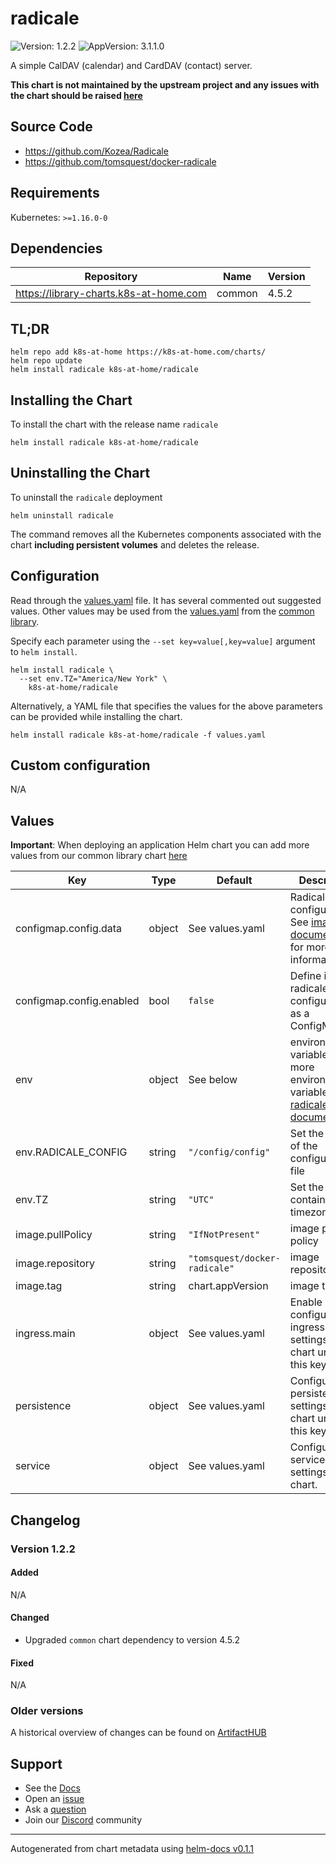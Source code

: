 # radicale

![Version: 1.2.2](https://img.shields.io/badge/Version-1.2.2-informational?style=flat-square) ![AppVersion: 3.1.1.0](https://img.shields.io/badge/AppVersion-3.1.1.0-informational?style=flat-square)

A simple CalDAV (calendar) and CardDAV (contact) server.

**This chart is not maintained by the upstream project and any issues with the chart should be raised [here](https://github.com/samipsolutions/helm-charts/issues/new/choose)**

## Source Code

* <https://github.com/Kozea/Radicale>
* <https://github.com/tomsquest/docker-radicale>

## Requirements

Kubernetes: `>=1.16.0-0`

## Dependencies

| Repository | Name | Version |
|------------|------|---------|
| https://library-charts.k8s-at-home.com | common | 4.5.2 |

## TL;DR

```console
helm repo add k8s-at-home https://k8s-at-home.com/charts/
helm repo update
helm install radicale k8s-at-home/radicale
```

## Installing the Chart

To install the chart with the release name `radicale`

```console
helm install radicale k8s-at-home/radicale
```

## Uninstalling the Chart

To uninstall the `radicale` deployment

```console
helm uninstall radicale
```

The command removes all the Kubernetes components associated with the chart **including persistent volumes** and deletes the release.

## Configuration

Read through the [values.yaml](./values.yaml) file. It has several commented out suggested values.
Other values may be used from the [values.yaml](https://github.com/k8s-at-home/library-charts/tree/main/charts/stable/common/values.yaml) from the [common library](https://github.com/k8s-at-home/library-charts/tree/main/charts/stable/common).

Specify each parameter using the `--set key=value[,key=value]` argument to `helm install`.

```console
helm install radicale \
  --set env.TZ="America/New York" \
    k8s-at-home/radicale
```

Alternatively, a YAML file that specifies the values for the above parameters can be provided while installing the chart.

```console
helm install radicale k8s-at-home/radicale -f values.yaml
```

## Custom configuration

N/A

## Values

**Important**: When deploying an application Helm chart you can add more values from our common library chart [here](https://github.com/k8s-at-home/library-charts/tree/main/charts/stable/common)

| Key | Type | Default | Description |
|-----|------|---------|-------------|
| configmap.config.data | object | See values.yaml | Radicale configuration. See [image documentation](https://github.com/tomsquest/docker-radicale#custom-configuration) for more information. |
| configmap.config.enabled | bool | `false` | Define inline radicale configuration as a ConfigMap. |
| env | object | See below | environment variables. See more environment variables in the [radicale documentation](https://radicale.org/master.html#configuration). |
| env.RADICALE_CONFIG | string | `"/config/config"` | Set the location of the configuration file |
| env.TZ | string | `"UTC"` | Set the container timezone |
| image.pullPolicy | string | `"IfNotPresent"` | image pull policy |
| image.repository | string | `"tomsquest/docker-radicale"` | image repository |
| image.tag | string | chart.appVersion | image tag |
| ingress.main | object | See values.yaml | Enable and configure ingress settings for the chart under this key. |
| persistence | object | See values.yaml | Configure persistence settings for the chart under this key. |
| service | object | See values.yaml | Configures service settings for the chart. |

## Changelog

### Version 1.2.2

#### Added

N/A

#### Changed

* Upgraded `common` chart dependency to version 4.5.2

#### Fixed

N/A

### Older versions

A historical overview of changes can be found on [ArtifactHUB](https://artifacthub.io/packages/helm/k8s-at-home/radicale?modal=changelog)

## Support

- See the [Docs](https://docs.k8s-at-home.com/our-helm-charts/getting-started/)
- Open an [issue](https://github.com/samipsolutions/helm-charts/issues/new/choose)
- Ask a [question](https://github.com/k8s-at-home/organization/discussions)
- Join our [Discord](https://discord.gg/sTMX7Vh) community

----------------------------------------------
Autogenerated from chart metadata using [helm-docs v0.1.1](https://github.com/k8s-at-home/helm-docs/releases/v0.1.1)
